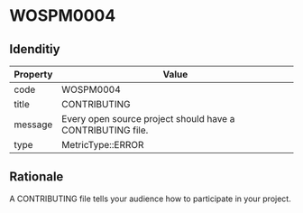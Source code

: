 # WOSPM0004

## Idenditiy

| Property        | Value           |
| ------------- |-------------|
| code      | WOSPM0004 |
| title      | CONTRIBUTING      |
| message | Every open source project should have a CONTRIBUTING file.     |
| type | MetricType::ERROR      |

## Rationale

A CONTRIBUTING file tells your audience how to participate in your project.
